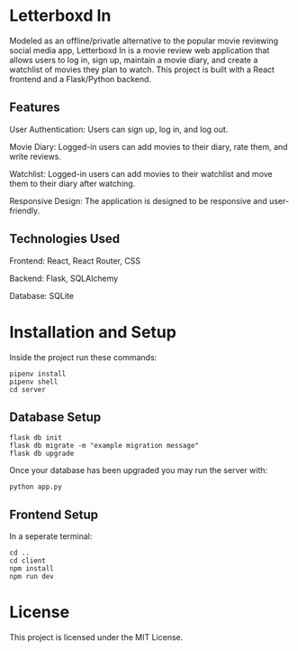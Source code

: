# Letterboxd In

Modeled as an offline/privatle alternative to the popular movie reviewing social media app, Letterboxd In is a movie review web application that allows users to log in, sign up, maintain a movie diary, and create a watchlist of movies they plan to watch. This project is built with a React frontend and a Flask/Python backend.

## Features
User Authentication: Users can sign up, log in, and log out.

Movie Diary: Logged-in users can add movies to their diary, rate them, and write reviews.

Watchlist: Logged-in users can add movies to their watchlist and move them to their diary after watching.

Responsive Design: The application is designed to be responsive and user-friendly.

## Technologies Used
Frontend: React, React Router, CSS

Backend: Flask, SQLAlchemy

Database: SQLite


# Installation and Setup

Inside the project run these commands:

```
pipenv install
pipenv shell
cd server
```

## Database Setup

```
flask db init
flask db migrate -m "example migration message"
flask db upgrade
```

Once your database has been upgraded you may run the server with:

```
python app.py
```

## Frontend Setup
In a seperate terminal:
```
cd ..
cd client
npm install
npm run dev
```

# License
This project is licensed under the MIT License.
